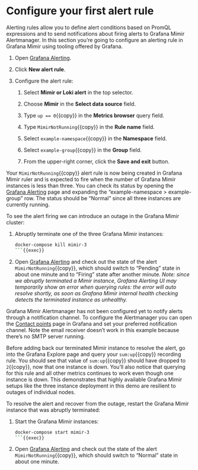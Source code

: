 # Configure your first alert rule

Alerting rules allow you to define alert conditions based on PromQL expressions and to send notifications about firing
alerts to Grafana Mimir Alertmanager. In this section you’re going to configure an alerting rule in Grafana Mimir using
tooling offered by Grafana.

1. Open [Grafana Alerting]({{TRAFFIC_HOST1_9000}}/alerting/list).

1. Click **New alert rule**.

1. Configure the alert rule:
   1. Select **Mimir or Loki alert** in the top selector.

   1. Choose **Mimir** in the **Select data source** field.

   1. Type `up == 0`{{copy}} in the **Metrics browser** query field.

   1. Type `MimirNotRunning`{{copy}} in the **Rule name** field.

   1. Select `example-namespace`{{copy}} in the **Namespace** field.

   1. Select `example-group`{{copy}} in the **Group** field.

   1. From the upper-right corner, click the **Save and exit** button.

Your `MimirNotRunning`{{copy}} alert rule is now being created in Grafana Mimir ruler and is expected to fire when the number of
Grafana Mimir instances is less than three. You can check its status by opening the [Grafana Alerting]({{TRAFFIC_HOST1_9000}}/alerting/list)
page and expanding the “example-namespace > example-group” row. The status should be “Normal” since all three instances are currently running.

To see the alert firing we can introduce an outage in the Grafana Mimir cluster:

1. Abruptly terminate one of the three Grafana Mimir instances:
   ```bash
   docker-compose kill mimir-3
   ```{{exec}}

1. Open [Grafana Alerting]({{TRAFFIC_HOST1_9000}}/alerting/list) and check out the state of the alert `MimirNotRunning`{{copy}},
   which should switch to “Pending” state in about one minute and to “Firing” state after another minute. _Note: since we abruptly
   terminated a Mimir instance, Grafana Alerting UI may temporarily show an error when querying rules: the error will
   auto resolve shortly, as soon as Grafana Mimir internal health checking detects the terminated instance as unhealthy._

Grafana Mimir Alertmanager has not been configured yet to notify alerts through a notification channel. To configure the
Alertmanager you can open the [Contact points]({{TRAFFIC_HOST1_9000}}/alerting/notifications) page in Grafana and
set your preferred notification channel. Note the email receiver doesn’t work in this example because there’s no
SMTP server running.

Before adding back our terminated Mimir instance to resolve the alert, go into the Grafana Explore page and query your `sum:up`{{copy}}
recording rule. You should see that value of `sum:up`{{copy}} should have dropped to `2`{{copy}}, now that one instance is down. You’ll also notice
that querying for this rule and all other metrics continues to work even though one instance is down. This demonstrates that highly
available Grafana Mimir setups like the three instance deployment in this demo are resilient to outages of individual nodes.

To resolve the alert and recover from the outage, restart the Grafana Mimir instance that was abruptly terminated:

1. Start the Grafana Mimir instances:
   ```bash
   docker-compose start mimir-3
   ```{{exec}}

1. Open [Grafana Alerting]({{TRAFFIC_HOST1_9000}}/alerting/list) and check out the state of the alert `MimirNotRunning`{{copy}},
   which should switch to “Normal” state in about one minute.
